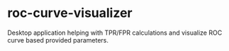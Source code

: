 # roc-curve-visualizer
Desktop application helping with TPR/FPR calculations and visualize ROC curve based provided parameters.
